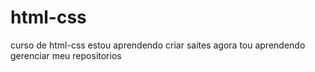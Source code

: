 # html-css
 curso de html-css
 estou aprendendo criar saites agora tou aprendendo gerenciar meu repositorios
